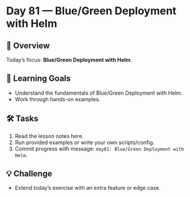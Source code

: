 # Day 81 — Blue/Green Deployment with Helm

## 📖 Overview
Today’s focus: **Blue/Green Deployment with Helm**.

## 🎯 Learning Goals
- Understand the fundamentals of Blue/Green Deployment with Helm.
- Work through hands-on examples.

## 🛠️ Tasks
1. Read the lesson notes here.
2. Run provided examples or write your own scripts/config.
3. Commit progress with message: `day81: Blue/Green Deployment with Helm`.

## 💡 Challenge
- Extend today’s exercise with an extra feature or edge case.
